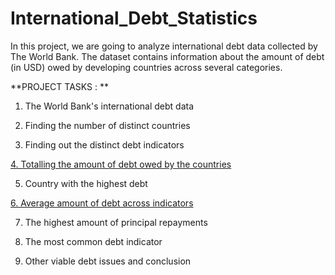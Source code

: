 # International_Debt_Statistics
In this project, we are going to analyze international debt data collected by The World  Bank. The dataset contains information about the amount of debt (in USD) owed by  developing countries across several categories. 

**PROJECT TASKS : **

1. The World Bank's international debt data

2. Finding the number of distinct countries

3. Finding out the distinct debt indicators

[4. Totalling the amount of debt owed by the countries ](https://public.tableau.com/app/profile/tharun.sathiyamurthy/viz/InternationalDebtStatistics_16560012214840/4thQn?publish=yes)

5. Country with the highest debt

[6. Average amount of debt across indicators](https://public.tableau.com/app/profile/tharun.sathiyamurthy/viz/InternationalDebtStatistics_16560012214840/6thQn?publish=yes)

7. The highest amount of principal repayments

8. The most common debt indicator

9. Other viable debt issues and conclusion
